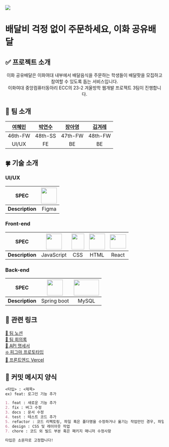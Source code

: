 ![](https://i.imgur.com/fFs6zCs.png)
# 배달비 걱정 없이 주문하세요, 이화 공유배달

## ✅ 프로젝트 소개
<center>이화 공유배달은 이화여대 내부에서 배달음식을 주문하는 학생들이 배달팟을 모집하고 참여할 수 있도록 돕는 서비스입니다.<br>이화여대 중앙컴퓨터동아리 ECC의 23-2 겨울방학 웹개발 프로젝트 3팀이 진행합니다.</center>

## 🌿 팀 소개
| [여혜민](https://github.com/hm5008) | [박연수](https://github.com/piaoyanxiu) | [장아영](https://github.com/aarovo) | [김겨레](https://github.com/gyesswhat) |
|:---:|:---:|:---:|:---:|
| 46th-FW | 48th-SS | 47th-FW | 48th-FW
| UI/UX | FE | BE | BE

## 🍀 기술 소개
### UI/UX
| SPEC | <img src="https://cdn.sanity.io/images/599r6htc/localized/46a76c802176eb17b04e12108de7e7e0f3736dc6-1024x1024.png?w=804&h=804&q=75&fit=max&auto=format" width="50" height="50"/> |
|:---:|:---:|
| **Description** | Figma | 

### Front-end
| SPEC | <img src="https://upload.wikimedia.org/wikipedia/commons/thumb/6/6a/JavaScript-logo.png/768px-JavaScript-logo.png" width="50" height="50"/> | <img src="https://upload.wikimedia.org/wikipedia/commons/thumb/d/d5/CSS3_logo_and_wordmark.svg/1200px-CSS3_logo_and_wordmark.svg.png" width="40" height="50"/> | <img src="https://upload.wikimedia.org/wikipedia/commons/thumb/6/61/HTML5_logo_and_wordmark.svg/512px-HTML5_logo_and_wordmark.svg.png" width="50" height="50" /> | <img src="https://upload.wikimedia.org/wikipedia/commons/thumb/a/a7/React-icon.svg/512px-React-icon.svg.png" width="51" height="45"/> |
|:---:|:---:|:---:|:---:|:---:|
| **Description** | JavaScript | CSS | HTML | React |

### Back-end
| SPEC | <img src="https://taetaetae.github.io/images/spring-boot-eclipse/spring-boot-logo.jpg" width="50" height="50"/> | <img src="https://upload.wikimedia.org/wikipedia/labs/8/8e/Mysql_logo.png" width="80" height="50"/> |
|:---:|:---:|:---:|
| **Description** | Spring boot | MySQL |

## 🍏 관련 링크
[🌱 팀 노션](https://www.notion.so/suuujin-kim/3-e5ffe9bb462e424a9fca2be7512f8bc0) <br>
[🧩 팀 회의록](https://www.notion.so/suuujin-kim/e08a8a2d992546bbb916ce12dabbaf05?v=07e59cd440844ac693a3b139c0bc53dd) <br>
[📗 API 명세서](https://docs.google.com/spreadsheets/d/1Jap0bQoPZ0VVg5za-n9ZCGqq5-aN4dZ0iLo__M-Qirs/edit?usp=sharing) <br>
[❇️ 피그마 프로토타입](https://www.figma.com/proto/lKPHMsYdBubie33tRkuKib/ecc-3%ED%8C%80?page-id=0%3A1&type=design&node-id=1-849&viewport=502%2C359%2C0.13&t=1CR3Kwoy3MxNxIpT-1&scaling=min-zoom&starting-point-node-id=1%3A849) <br>
[💚 프론트엔드 Vercel](https://ewhashareddelivery-9ujefvm2q-piaoyanxius-projects.vercel.app/) <br>

## 🍃 커밋 메시지 양식
``` Markdown
<타입> : <제목>
ex) feat: 로그인 기능 추가

1. feat : 새로운 기능 추가
2. fix : 버그 수정
3. docs : 문서 수정
4. test : 테스트 코드 추가
5. refactor : 코드 리팩토링, 파일 혹은 폴더명을 수정하거나 옮기는 작업만인 경우, 파일을 삭제하는 작업만 수행한 경우
6. design : CSS 및 레이아웃 작업
7. chore : 코드 외 빌드 부분 혹은 패키지 매니저 수정사항

타입은 소문자로 고정합니다!
```
